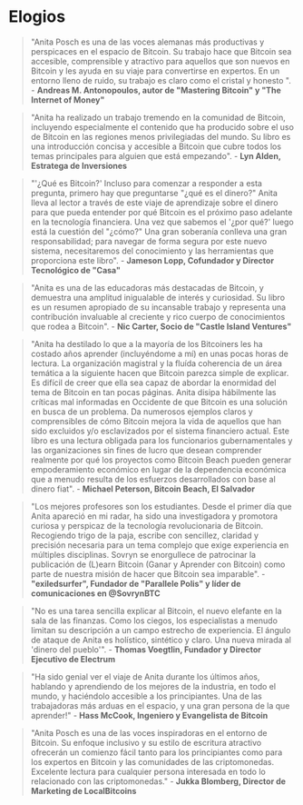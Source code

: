 # Elogios

> "Anita Posch es una de las voces alemanas más productivas y perspicaces en el espacio de Bitcoin. Su trabajo hace que Bitcoin sea accesible, comprensible y atractivo para aquellos que son nuevos en Bitcoin y les ayuda en su viaje para convertirse en expertos. En un entorno lleno de ruido, su trabajo es claro como el cristal y honesto ". - **Andreas M. Antonopoulos, autor de "Mastering Bitcoin" y "The Internet of Money"**

> "Anita ha realizado un trabajo tremendo en la comunidad de Bitcoin, incluyendo especialmente el contenido que ha producido sobre el uso de Bitcoin en las regiones menos privilegiadas del mundo. Su libro es una introducción concisa y accesible a Bitcoin que cubre todos los temas principales para alguien que está empezando". - **Lyn Alden, Estratega de Inversiones**

> "'¿Qué es Bitcoin?' Incluso para comenzar a responder a esta pregunta, primero hay que preguntarse "¿qué es el dinero?" Anita lleva al lector a través de este viaje de aprendizaje sobre el dinero para que pueda entender por qué Bitcoin es el próximo paso adelante en la tecnología financiera. Una vez que sabemos el '¿por qué?' luego está la cuestión del "¿cómo?" Una gran soberanía conlleva una gran responsabilidad; para navegar de forma segura por este nuevo sistema, necesitaremos del conocimiento y las herramientas que proporciona este libro". - **Jameson Lopp, Cofundador y Director Tecnológico de "Casa"**

> "Anita es una de las educadoras más destacadas de Bitcoin, y demuestra una amplitud inigualable de interés y curiosidad. Su libro es un resumen apropiado de su incansable trabajo y representa una contribución invaluable al creciente y rico cuerpo de conocimientos que rodea a Bitcoin". - **Nic Carter, Socio de "Castle Island Ventures"**

> "Anita ha destilado lo que a la mayoría de los Bitcoiners les ha costado años aprender (incluyéndome a mí) en unas pocas horas de lectura. La organización magistral y la fluída coherencia de un área temática a la siguiente hacen que Bitcoin parezca simple de explicar. Es difícil de creer que ella sea capaz de abordar la enormidad del tema de Bitcoin en tan pocas páginas. Anita disipa hábilmente las críticas mal informadas en Occidente de que Bitcoin es una solución en busca de un problema. Da numerosos ejemplos claros y comprensibles de cómo Bitcoin mejora la vida de aquellos que han sido excluidos y/o esclavizados por el sistema financiero actual. Este libro es una lectura obligada para los funcionarios gubernamentales y las organizaciones sin fines de lucro que desean comprender realmente por qué los proyectos como Bitcoin Beach pueden generar empoderamiento económico en lugar de la dependencia económica que a menudo resulta de los esfuerzos desarrollados con base al dinero fiat". - **Michael Peterson, Bitcoin Beach, El Salvador**

> "Los mejores profesores son los estudiantes. Desde el primer día que Anita apareció en mi radar, ha sido una investigadora y promotora curiosa y perspicaz de la tecnología revolucionaria de Bitcoin. Recogiendo trigo de la paja, escribe con sencillez, claridad y precisión necesaria para un tema complejo que exige experiencia en múltiples disciplinas. Sovryn se enorgullece de patrocinar la publicación de (L)earn Bitcoin (Ganar y Aprender con Bitcoin) como parte de nuestra misión de hacer que Bitcoin sea imparable". - **"exiledsurfer", Fundador de "Parallele Polis" y líder de comunicaciones en @SovrynBTC**

> "No es una tarea sencilla explicar al Bitcoin, el nuevo elefante en la sala de las finanzas. Como los ciegos, los especialistas a menudo limitan su descripción a un campo estrecho de experiencia. El ángulo de ataque de Anita es holístico, sintético y claro. Una nueva mirada al 'dinero del pueblo'". - **Thomas Voegtlin, Fundador y Director Ejecutivo de Electrum**

> "Ha sido genial ver el viaje de Anita durante los últimos años, hablando y aprendiendo de los mejores de la industria, en todo el mundo, y haciéndolo accesible a los principiantes. Una de las trabajadoras más arduas en el espacio, y una gran persona de la que aprender!" - **Hass McCook, Ingeniero y Evangelista de Bitcoin**

> "Anita Posch es una de las voces inspiradoras en el entorno de Bitcoin. Su enfoque inclusivo y su estilo de escritura atractivo ofrecerán un comienzo fácil tanto para los principiantes como para los expertos en Bitcoin y las comunidades de las criptomonedas. Excelente lectura para cualquier persona interesada en todo lo relacionado con las criptomonedas." - **Jukka Blomberg, Director de Marketing de LocalBitcoins**



